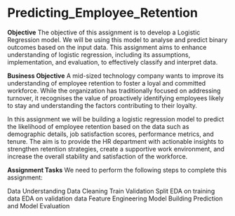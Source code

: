 # Predicting_Employee_Retention

**Objective**
The objective of this assignment is to develop a Logistic Regression model. We will be using this model to analyse and predict binary outcomes based on the input data. This assignment aims to enhance understanding of logistic regression, including its assumptions, implementation, and evaluation, to effectively classify and interpret data.

**Business Objective**
A mid-sized technology company wants to improve its understanding of employee retention to foster a loyal and committed workforce. While the organization has traditionally focused on addressing turnover, it recognises the value of proactively identifying employees likely to stay and understanding the factors contributing to their loyalty.

In this assignment we will be building a logistic regression model to predict the likelihood of employee retention based on the data such as demographic details, job satisfaction scores, performance metrics, and tenure. The aim is to provide the HR department with actionable insights to strengthen retention strategies, create a supportive work environment, and increase the overall stability and satisfaction of the workforce.

**Assignment Tasks**
We need to perform the following steps to complete this assignment:

Data Understanding
Data Cleaning
Train Validation Split
EDA on training data
EDA on validation data 
Feature Engineering
Model Building
Prediction and Model Evaluation
